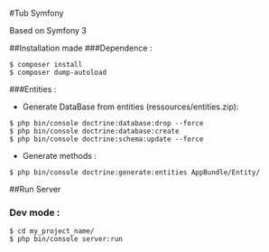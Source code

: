 #Tub Symfony

Based on Symfony 3

##Installation made
###Dependence :
```shell
$ composer install
$ composer dump-autoload
```

###Entities :

- Generate DataBase from entities (ressources/entities.zip):

```shell
$ php bin/console doctrine:database:drop --force
$ php bin/console doctrine:database:create
$ php bin/console doctrine:schema:update --force
```

- Generate methods :

```shell
$ php bin/console doctrine:generate:entities AppBundle/Entity/
```


##Run Server

### Dev mode :
```shell
$ cd my_project_name/
$ php bin/console server:run
```


